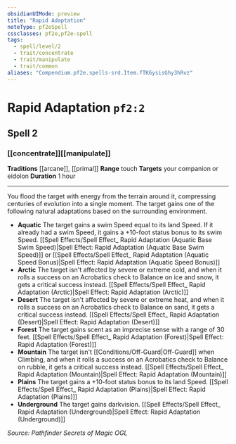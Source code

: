 ```yaml
---
obsidianUIMode: preview
title: "Rapid Adaptation"
noteType: pf2eSpell
cssclasses: pf2e,pf2e-spell
tags:
  - spell/level/2
  - trait/concentrate
  - trait/manipulate
  - trait/common
aliases: "Compendium.pf2e.spells-srd.Item.fTK6ysisGhy3hRvz" 
---
```

# Rapid Adaptation  `pf2:2`  
## Spell 2
### [[concentrate]][[manipulate]]
**Traditions** [[arcane]], [[primal]]
**Range** touch
**Targets** your companion or eidolon
**Duration** 1 hour
* * * 
You flood the target with energy from the terrain around it, compressing centuries of evolution into a single moment. The target gains one of the following natural adaptations based on the surrounding environment.

*   **Aquatic** The target gains a swim Speed equal to its land Speed. If it already had a swim Speed, it gains a +10-foot status bonus to its swim Speed. [[Spell Effects/Spell Effect_ Rapid Adaptation (Aquatic Base Swim Speed)|Spell Effect: Rapid Adaptation (Aquatic Base Swim Speed)]] or [[Spell Effects/Spell Effect_ Rapid Adaptation (Aquatic Speed Bonus)|Spell Effect: Rapid Adaptation (Aquatic Speed Bonus)]]
*   **Arctic** The target isn't affected by severe or extreme cold, and when it rolls a success on an Acrobatics check to Balance on ice and snow, it gets a critical success instead. [[Spell Effects/Spell Effect_ Rapid Adaptation (Arctic)|Spell Effect: Rapid Adaptation (Arctic)]]
*   **Desert** The target isn't affected by severe or extreme heat, and when it rolls a success on an Acrobatics check to Balance on sand, it gets a critical success instead. [[Spell Effects/Spell Effect_ Rapid Adaptation (Desert)|Spell Effect: Rapid Adaptation (Desert)]]
*   **Forest** The target gains scent as an imprecise sense with a range of 30 feet. [[Spell Effects/Spell Effect_ Rapid Adaptation (Forest)|Spell Effect: Rapid Adaptation (Forest)]]
*   **Mountain** The target isn't [[Conditions/Off-Guard|Off-Guard]] when Climbing, and when it rolls a success on an Acrobatics check to Balance on rubble, it gets a critical success instead. [[Spell Effects/Spell Effect_ Rapid Adaptation (Mountain)|Spell Effect: Rapid Adaptation (Mountain)]]
*   **Plains** The target gains a +10-foot status bonus to its land Speed. [[Spell Effects/Spell Effect_ Rapid Adaptation (Plains)|Spell Effect: Rapid Adaptation (Plains)]]
*   **Underground** The target gains darkvision. [[Spell Effects/Spell Effect_ Rapid Adaptation (Underground)|Spell Effect: Rapid Adaptation (Underground)]]

*Source: Pathfinder Secrets of Magic*
*OGL*